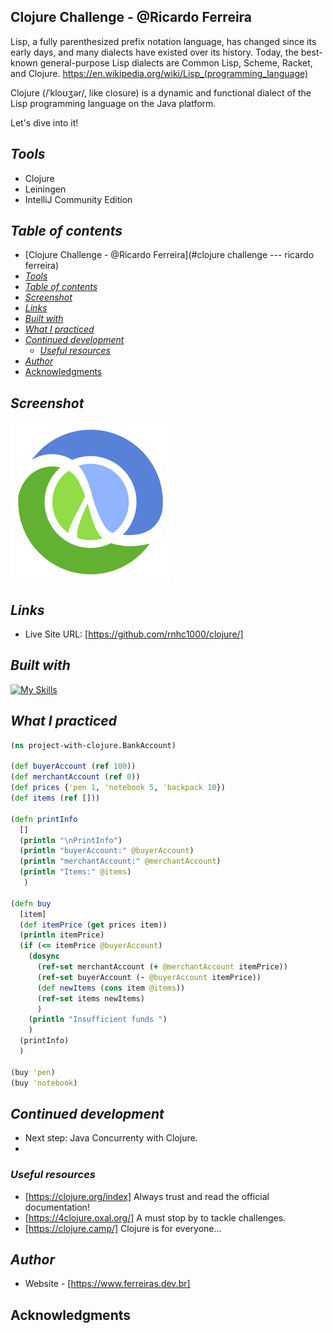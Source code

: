 ## Clojure Challenge - @Ricardo Ferreira
Lisp, a fully parenthesized prefix notation language, has changed since its early days, and many dialects have existed over its history. 
Today, the best-known general-purpose Lisp dialects are Common Lisp, Scheme, Racket, and Clojure.
https://en.wikipedia.org/wiki/Lisp_(programming_language)

Clojure (/ˈkloʊʒər/, like closure) is a dynamic and functional dialect of the Lisp programming language on the Java platform.

Let's dive into it!
## _Tools_
- Clojure
- Leiningen
- IntelliJ Community Edition

## _Table of contents_
- [Clojure Challenge - @Ricardo Ferreira](#clojure challenge --- ricardo ferreira)
- [_Tools_](#tools)
- [_Table of contents_](#table-of-contents)
- [_Screenshot_](#screenshot)
- [_Links_](#links)
- [_Built with_](#built-with)
- [_What I practiced_](#what-i-practiced)
- [_Continued development_](#continued-development)
  - [_Useful resources_](#useful-resources)
- [_Author_](#author)
- [Acknowledgments](#acknowledgments)


## _Screenshot_
[![](./clojure.png)]()
## _Links_
- Live Site URL: [https://github.com/rnhc1000/clojure/] 
## _Built with_
[![My Skills](https://skillicons.dev/icons?i=clojure,java,git,idea,redhat)](https://skillicons.dev)


 ## _What I practiced_
``` clojure
(ns project-with-clojure.BankAccount)

(def buyerAccount (ref 100))
(def merchantAccount (ref 0))
(def prices {'pen 1, 'notebook 5, 'backpack 10})
(def items (ref []))

(defn printInfo
  []
  (println "\nPrintInfo")
  (println "buyerAccount:" @buyerAccount)
  (println "merchantAccount:" @merchantAccount)
  (println "Items:" @items)
   )

(defn buy
  [item]
  (def itemPrice (get prices item))
  (println itemPrice)
  (if (<= itemPrice @buyerAccount)
    (dosync
      (ref-set merchantAccount (+ @merchantAccount itemPrice))
      (ref-set buyerAccount (- @buyerAccount itemPrice))
      (def newItems (cons item @items))
      (ref-set items newItems)
      )
    (println "Insufficient funds ")
    )
  (printInfo)
  )

(buy 'pen)
(buy 'notebook)
``` 

## _Continued development_
- Next step: Java Concurrenty with Clojure.
- 
### _Useful resources_
- [https://clojure.org/index] Always trust and read the official documentation!
- [https://4clojure.oxal.org/]  A must stop by to tackle challenges.
- [https://clojure.camp/] Clojure is for everyone...
## _Author_
- Website - [https://www.ferreiras.dev.br]  
## Acknowledgments
